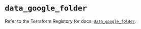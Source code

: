 # `data_google_folder`

Refer to the Terraform Registory for docs: [`data_google_folder`](https://registry.terraform.io/providers/hashicorp/google-beta/4.72.1/docs/data-sources/google_folder).
